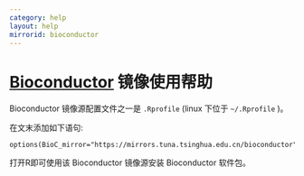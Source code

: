 ```yaml
---
category: help
layout: help
mirrorid: bioconductor
---
```


[Bioconductor](https://www.bioconductor.org) 镜像使用帮助
===================

Bioconductor 镜像源配置文件之一是 `.Rprofile` (linux 下位于 `~/.Rprofile` )。


在文末添加如下语句:

```
options(BioC_mirror="https://mirrors.tuna.tsinghua.edu.cn/bioconductor")
```

打开R即可使用该 Bioconductor 镜像源安装 Bioconductor 软件包。
